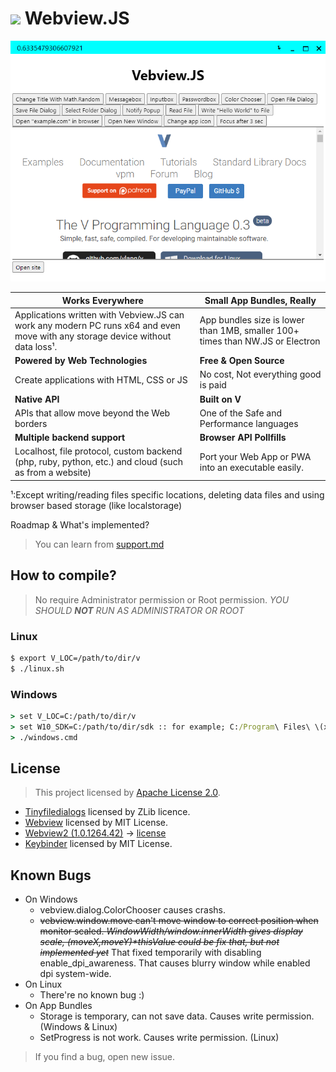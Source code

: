 # <img width="48px" src="./assets/icon.ico"> Webview.JS

<center><img src="./assets/screenshot_01.png" title="Borderless Vebview.JS example that displays vlang.io with built-in webview API"/></center>

| **Works Everywhere** | **Small App Bundles, Really** |
|------------------|--------------------|
| Applications written with Vebview.JS can work any modern PC runs x64 and even move with any storage device without data loss¹. | App bundles size is lower than 1MB, smaller 100+ times than NW.JS or Electron |
| **Powered by Web Technologies** | **Free & Open Source** |
| Create applications with HTML, CSS or JS | No cost, Not everything good is paid |
| **Native API** | **Built on V** |
| APIs that allow move beyond the Web borders | One of the Safe and Performance languages |
| **Multiple backend support** | **Browser API Pollfills** |
| Localhost, file protocol, custom backend (php, ruby, python, etc.) and cloud (such as from a website) | Port your Web App or PWA into an executable easily. |

¹:Except writing/reading files specific locations, deleting data files and using browser based storage (like localstorage)

Roadmap & What's implemented?

> You can learn from [support.md](./support.md)

## How to compile?

> No require Administrator permission or Root permission. *YOU SHOULD **NOT** RUN AS ADMINISTRATOR OR ROOT*

### **Linux**
```bash
$ export V_LOC=/path/to/dir/v
$ ./linux.sh
```

### **Windows**
```cmd
> set V_LOC=C:/path/to/dir/v
> set W10_SDK=C:/path/to/dir/sdk :: for example; C:/Program\ Files\ \(x86\)/Windows\ Kits/10/Include/10.0.22621.0
> ./windows.cmd
```

<!-- Cross-Compiling possible but not recommend for now
### **Windows On Linux (Cross-Compiling)**
```bash
$ export V_LOC=/path/to/dir/v
$ export W10_SDK=/path/to/dir/sdk
$ ./windows_on_linux.sh
```
-->

## License

> This project licensed by [Apache License 2.0](./LICENSE).
* [Tinyfiledialogs](https://sourceforge.net/projects/tinyfiledialogs/) licensed by ZLib licence.
* [Webview](https://github.com/malisipi/vebview-webview) licensed by MIT License.
* [Webview2 (1.0.1264.42)](https://www.nuget.org/packages/Microsoft.Web.WebView2/) -&gt; [license](./libs/webview2/LICENSE.txt)
* [Keybinder](https://github.com/kupferlauncher/keybinder) licensed by MIT License.

## Known Bugs

* On Windows
    * vebview.dialog.ColorChooser causes crashs.
    * ~~vebview.window.move can't move window to correct position when monitor scaled. _WindowWidth/window.innerWidth gives display scale, (moveX,moveY)*thisValue could be fix that, but not implemented yet_~~ That fixed temporarily with disabling enable_dpi_awareness. That causes blurry window while enabled dpi system-wide.
* On Linux
    * There're no known bug :)
* On App Bundles
    * Storage is temporary, can not save data. Causes write permission. (Windows & Linux)
    * SetProgress is not work. Causes write permission. (Linux)

> If you find a bug, open new issue.
